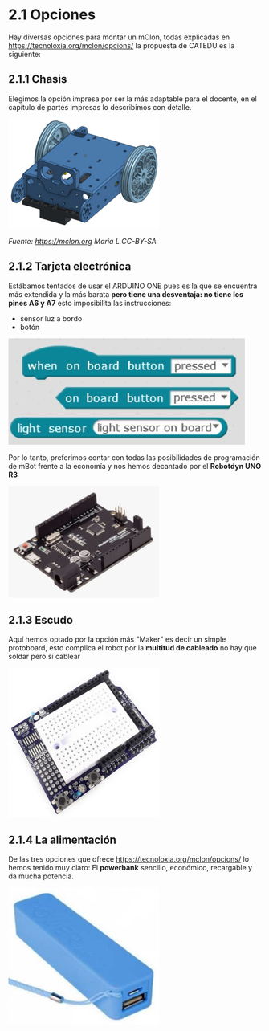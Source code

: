 # 2.1 Opciones

Hay diversas opciones para montar un mClon, todas explicadas en https://tecnoloxia.org/mclon/opcions/ la propuesta de CATEDU es la siguiente:

## 2.1.1 Chasis
Elegimos la opción impresa por ser la más adaptable para el docente, en el capítulo de partes impresas lo describimos con detalle.

![](/assets/chasis2-300x219.png)

_Fuente: https://mclon.org Maria L      CC-BY-SA_

## 2.1.2 Tarjeta electrónica

Estábamos tentados de usar el ARDUINO ONE pues es la que se encuentra más extendida y la más barata **pero tiene una desventaja: no tiene los pines A6 y A7** esto imposibilita las instrucciones:

* sensor luz a bordo
* botón

![](/assets/instrucciones.jpg)

Por lo tanto, preferimos contar con todas las posibilidades de programación de mBot frente a la economía y nos hemos decantado por el **Robotdyn UNO R3**

![](/assets/RobotDynUNO-300x223.png)

## 2.1.3 Escudo

Aquí hemos optado por la opción más "Maker" es decir un simple protoboard, esto complica el robot por la **multitud de cableado** no hay que soldar pero si cablear

![](/assets/ShieldBreadboard-300x298.png)

## 2.1.4 La alimentación

De las tres opciones que ofrece https://tecnoloxia.org/mclon/opcions/ lo hemos tenido muy claro: El **powerbank** sencillo, económico, recargable y da mucha potencia.

![](/assets/powerbank-300x273.png)
